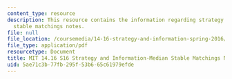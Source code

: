 ```yaml
---
content_type: resource
description: This resource contains the information regarding strategy and information-median
  stable matchings notes.
file: null
file_location: /coursemedia/14-16-strategy-and-information-spring-2016/5ae71c3b77fb295f53b665c61979efde_MIT14_16S16_medianmatch.pdf
file_type: application/pdf
resourcetype: Document
title: MIT 14.16 S16 Strategy and Information-Median Stable Matchings Notes
uid: 5ae71c3b-77fb-295f-53b6-65c61979efde
---
```

